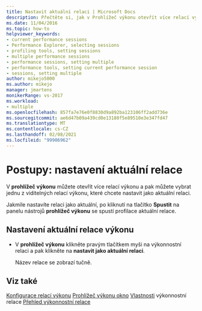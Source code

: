 ```yaml
---
title: Nastavit aktuální relaci | Microsoft Docs
description: Přečtěte si, jak v Prohlížeč výkonu otevřít více relací výkonu a vybrat jednu z viditelných relací výkonu, které chcete nastavit jako aktuální relaci.
ms.date: 11/04/2016
ms.topic: how-to
helpviewer_keywords:
- current performance sessions
- Performance Explorer, selecting sessions
- profiling tools, setting sessions
- multiple performance sessions
- performance sessions, setting multiple
- performance tools, setting current performance session
- sessions, setting multiple
author: mikejo5000
ms.author: mikejo
manager: jmartens
monikerRange: vs-2017
ms.workload:
- multiple
ms.openlocfilehash: 857fa7e76e0f8830d9a892ba123106ff2add736e
ms.sourcegitcommit: ae6d47b09a439cd0e13180f5e89510e3e347fd47
ms.translationtype: MT
ms.contentlocale: cs-CZ
ms.lasthandoff: 02/08/2021
ms.locfileid: "99906962"
---
```

# <a name="how-to-set-the-current-session"></a>Postupy: nastavení aktuální relace

V **prohlížeč výkonu** můžete otevřít více relací výkonu a pak můžete vybrat jednu z viditelných relací výkonu, které chcete nastavit jako aktuální relaci.

Jakmile nastavíte relaci jako aktuální, po kliknutí na tlačítko **Spustit** na panelu nástrojů **prohlížeč výkonu** se spustí profilace aktuální relace.

## <a name="to-set-current-performance-session"></a>Nastavení aktuální relace výkonu

- V **prohlížeč výkonu** klikněte pravým tlačítkem myši na výkonnostní relaci a pak klikněte na **nastavit jako aktuální relaci**.

     Název relace se zobrazí tučně.

## <a name="see-also"></a>Viz také

[Konfigurace relací výkonu](../profiling/configuring-performance-sessions.md) 
 [Prohlížeč výkonu okno](../profiling/performance-explorer-window.md) 
 [Vlastnosti](../profiling/performance-session-properties.md) 
 výkonnostní relace [Přehled výkonnostní relace](../profiling/performance-session-overview.md)
